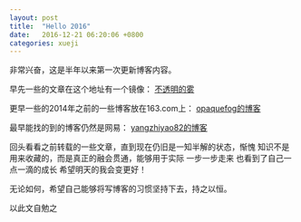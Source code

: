 ```yaml
---
layout: post
title:  "Hello 2016"
date:   2016-12-21 06:20:06 +0800
categories: xueji
---
```

非常兴奋，这是半年以来第一次更新博客内容。

早先一些的文章在这个地址有一个镜像：
[不透明的雾](http://xueji.usedig.com/)

更早一些的2014年之前的一些博客放在163.com上：
[opaquefog的博客](http://opaquefog.blog.163.com/)

最早能找的到的博客仍然是网易：
[yangzhiyao82的博客](http://blog.163.com/yangzhiyao82@126/)

回头看看之前转载的一些文章，直到现在仍旧是一知半解的状态，惭愧
知识不是用来收藏的，而是真正的融会贯通，能够用于实际
一步一步走来 也看到了自己一点一滴的成长
希望明天的我会变更好！

无论如何，希望自己能够将写博客的习惯坚持下去，持之以恒。

以此文自勉之
